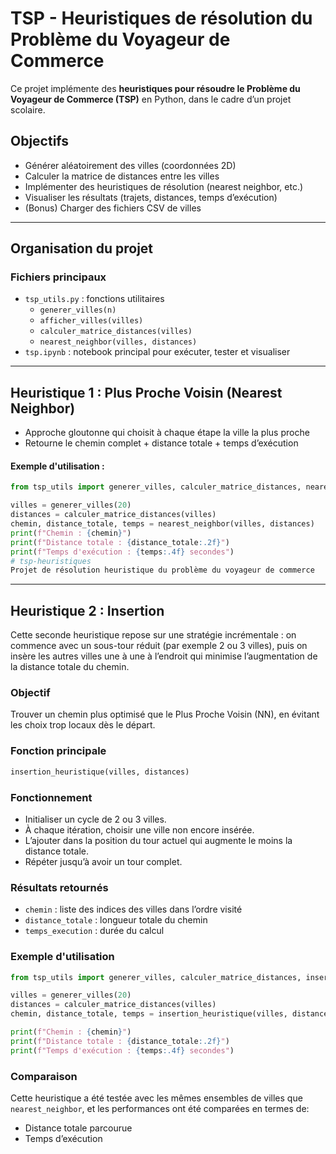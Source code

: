 # TSP - Heuristiques de résolution du Problème du Voyageur de Commerce

Ce projet implémente des **heuristiques pour résoudre le Problème du Voyageur de Commerce (TSP)** en Python, dans le cadre d’un projet scolaire.

## Objectifs

- Générer aléatoirement des villes (coordonnées 2D)
- Calculer la matrice de distances entre les villes
- Implémenter des heuristiques de résolution (nearest neighbor, etc.)
- Visualiser les résultats (trajets, distances, temps d’exécution)
- (Bonus) Charger des fichiers CSV de villes

---

## Organisation du projet

### Fichiers principaux

- `tsp_utils.py` : fonctions utilitaires
  - `generer_villes(n)`
  - `afficher_villes(villes)`
  - `calculer_matrice_distances(villes)`
  - `nearest_neighbor(villes, distances)`
- `tsp.ipynb` : notebook principal pour exécuter, tester et visualiser

---

## Heuristique 1 : Plus Proche Voisin (Nearest Neighbor)

- Approche gloutonne qui choisit à chaque étape la ville la plus proche
- Retourne le chemin complet + distance totale + temps d’exécution

#### Exemple d'utilisation :
```python
from tsp_utils import generer_villes, calculer_matrice_distances, nearest_neighbor

villes = generer_villes(20)
distances = calculer_matrice_distances(villes)
chemin, distance_totale, temps = nearest_neighbor(villes, distances)
print(f"Chemin : {chemin}")
print(f"Distance totale : {distance_totale:.2f}")
print(f"Temps d'exécution : {temps:.4f} secondes")
# tsp-heuristiques
Projet de résolution heuristique du problème du voyageur de commerce
```

---

## **Heuristique 2 : Insertion** 
Cette seconde heuristique repose sur une stratégie incrémentale : on commence avec un sous-tour réduit (par exemple 2 ou 3 villes), puis on insère les autres villes une à une à l’endroit qui minimise l’augmentation de la distance totale du chemin.

### Objectif
Trouver un chemin plus optimisé que le Plus Proche Voisin (NN), en évitant les choix trop locaux dès le départ.

### Fonction principale
```python
insertion_heuristique(villes, distances)
```
### Fonctionnement
- Initialiser un cycle de 2 ou 3 villes.
- À chaque itération, choisir une ville non encore insérée.
- L’ajouter dans la position du tour actuel qui augmente le moins la distance totale.
- Répéter jusqu’à avoir un tour complet.

### Résultats retournés
- `chemin` : liste des indices des villes dans l’ordre visité
- `distance_totale` : longueur totale du chemin
- `temps_execution` : durée du calcul

### Exemple d'utilisation
```python
from tsp_utils import generer_villes, calculer_matrice_distances, insertion_heuristique

villes = generer_villes(20)
distances = calculer_matrice_distances(villes)
chemin, distance_totale, temps = insertion_heuristique(villes, distances)

print(f"Chemin : {chemin}")
print(f"Distance totale : {distance_totale:.2f}")
print(f"Temps d'exécution : {temps:.4f} secondes")
```
### Comparaison
Cette heuristique a été testée avec les mêmes ensembles de villes que `nearest_neighbor`, et les performances ont été comparées en termes de:
- Distance totale parcourue
- Temps d’exécution
